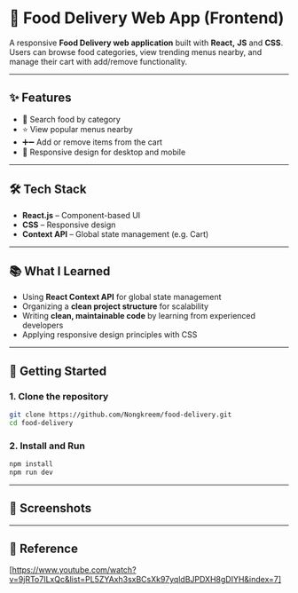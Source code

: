 # 🍔 Food Delivery Web App (Frontend)
A responsive **Food Delivery web application** built with **React,** **JS** and **CSS**.  
Users can browse food categories, view trending menus nearby, and manage their cart with add/remove functionality.  

---
## ✨ Features
- 🔎 Search food by category  
- ⭐ View popular menus nearby  
- ➕➖ Add or remove items from the cart  
- 📱 Responsive design for desktop and mobile
  
---
## 🛠️ Tech Stack
- **React.js** – Component-based UI  
- **CSS** – Responsive design  
- **Context API** – Global state management (e.g. Cart)

---
## 📚 What I Learned
- Using **React Context API** for global state management  
- Organizing a **clean project structure** for scalability  
- Writing **clean, maintainable code** by learning from experienced developers  
- Applying responsive design principles with CSS

---

## 🚀 Getting Started

### 1. Clone the repository
```bash
git clone https://github.com/Nongkreem/food-delivery.git
cd food-delivery
```

### 2. Install and Run
```bash
npm install
npm run dev
```
---
## 📸 Screenshots

---
## 📖 Reference
[https://www.youtube.com/watch?v=9jRTo7ILxQc&list=PL5ZYAxh3sxBCsXk97yqldBJPDXH8gDIYH&index=7]
